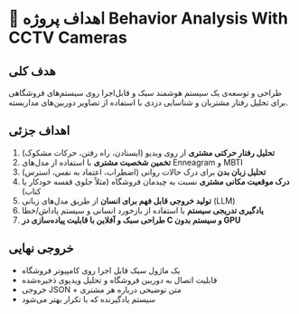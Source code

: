 # 🎯 اهداف پروژه Behavior Analysis With CCTV Cameras

## هدف کلی
طراحی و توسعه‌ی یک سیستم هوشمند سبک و قابل‌اجرا روی سیستم‌های فروشگاهی برای تحلیل رفتار مشتریان و شناسایی دزدی با استفاده از تصاویر دوربین‌های مداربسته.

## اهداف جزئی
1. **تحلیل رفتار حرکتی مشتری** از روی ویدیو (ایستادن، راه رفتن، حرکات مشکوک)
2. **تخمین شخصیت مشتری** با استفاده از مدل‌های Enneagram و MBTI
3. **تحلیل زبان بدن** برای درک حالات روانی (اضطراب، اعتماد به نفس، استرس)
4. **درک موقعیت مکانی مشتری** نسبت به چیدمان فروشگاه (مثلاً جلوی قفسه خودکار یا کتاب)
5. **تولید خروجی قابل فهم برای انسان** از طریق مدل‌های زبانی (LLM)
6. **یادگیری تدریجی سیستم** با استفاده از بازخورد انسانی و سیستم پاداش/خطا
7. **طراحی سبک و آفلاین با قابلیت پیاده‌سازی در C و سیستم بدون GPU**

## خروجی نهایی
- یک ماژول سبک قابل اجرا روی کامپیوتر فروشگاه
- قابلیت اتصال به دوربین فروشگاه و تحلیل ویدیوی ذخیره‌شده
- خروجی JSON + متن توضیحی درباره هر مشتری
- سیستم یادگیرنده که با تکرار بهتر می‌شود
